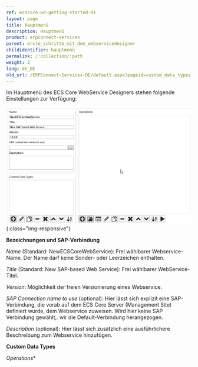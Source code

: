 ```yaml
---
ref: ecscore-wd-getting-started-01
layout: page
title: Hauptmenü
description: Hauptmenü
product: erpconnect-services
parent: erste_schritte_mit_dem_webservicedesigner
childidentifier: hauptmenü
permalink: /:collection/:path
weight: 2
lang: de_DE
old_url: /ERPConnect-Services-DE/default.aspx?pageid=custom_data_types
---
```


Im Hauptmenü des ECS Core WebService Designers stehen folgende Einstellungen zur Verfügung:

![WSD-15](/img/content/ecscore-wsd_15.jpg){:class="img-responsive"}

**Bezeichnungen und SAP-Verbindung**

*Name* (Standard: NewECSCoreWebService): Frei wählbarer Webservice-Name. Der Name darf keine Sonder- oder Leerzeichen enthalten.

*Title* (Standard: New SAP-based Web Service): Frei wählbarer WebService-Titel. 

*Version*: Möglichkeit der freien Versionierung eines Webservice.

*SAP Connection name to use* (optional): Hier lässt sich explizit eine SAP-Verbindung, die vorab auf dem ECS Core Server (Management Site) definiert wurde, dem Webservice zuweisen. Wird hier keine SAP Verbindung gewählt,. wir die Default-Verbindung herangezogen.   

*Description* (optional): Hier lässt sich zusätzlich eine ausführlichere Beschreibung zum Webservice hinzufügen.

**Custom Data Types**


*Operations**  

       

  